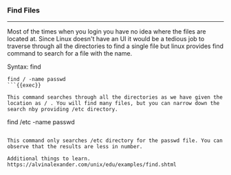 ### Find Files
____________________________________________

Most of the times when you login you have no idea where the files are located at. Since Linux doesn't have an UI it would be a tedious job to traverse through all the directories to find a single file but linux provides find command to search for a file with the name.

Syntax: find <location-to-find> <search-criteria>

```
find / -name passwd
```{{exec}}

This command searches through all the directories as we have given the location as / . You will find many files, but you can narrow down the search nby providing /etc directory.

```
find /etc -name passwd
```{{exec}}

This command only searches /etc directory for the passwd file. You can observe that the results are less in number.

Additional things to learn.
https://alvinalexander.com/unix/edu/examples/find.shtml